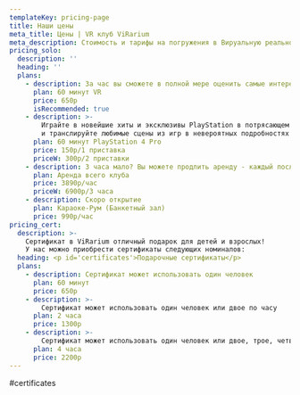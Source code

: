 ```yaml
---
templateKey: pricing-page
title: Наши цены
meta_title: Цены | VR клуб ViRarium
meta_description: Стоимость и тарифы на погружения в Вируальную реальность Вирариум
pricing_solo:
  description: ''
  heading: ''
  plans:
    - description: За час вы сможете в полной мере оценить самые интересные и захватывающие VR программы.
      plan: 60 минут VR
      price: 650р
      isRecommended: true
    - description: >-
        Играйте в новейшие хиты и эксклюзивы PlayStation в потрясающем 4К
        и транслируйте любимые сцены из игр в невероятных подробностях на видеосервисах, поддерживающих 4К.
      plan: 60 минут PlayStation 4 Pro
      price: 150р/1 приставка
      priceW: 300р/2 приставки
    - description: 3 часа мало? Вы можете продлить аренду - каждый последующий час 1000
      plan: Аренда всего клуба
      price: 3890р/час
      priceW: 6900р/3 часа
    - description: Скоро открытие
      plan: Караоке-Рум (Банкетный зал)
      price: 990р/час
pricing_cert:
  description: >-
    Сертификат в ViRarium отличный подарок для детей и взрослых!
    У нас можно приобрести сертификаты следующих номиналов:
  heading: <p id='certificates'>Подарочные сертификаты</p>
  plans:
    - description: Сертификат может использовать один человек
      plan: 60 минут
      price: 650р
    - description: >-
        Сертификат может использовать один человек или двое по часу
      plan: 2 часа
      price: 1300р
    - description: >-
        Сертификат может использовать один человек или двое, трое, четверо (кратно часу)
      plan: 4 часа
      price: 2200р
---
```

#certificates


